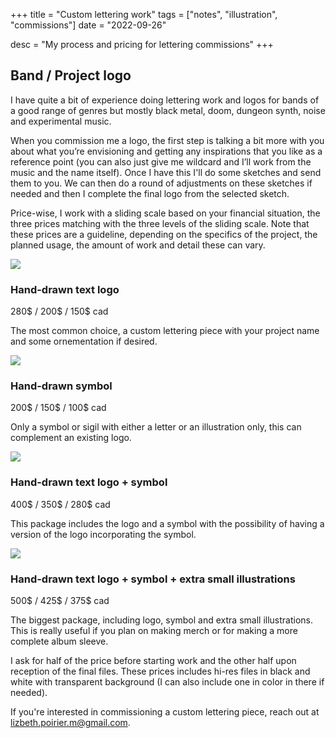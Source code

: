 +++
title = "Custom lettering work"
tags = ["notes", "illustration", "commissions"]
date = "2022-09-26"

desc = "My process and pricing for lettering commissions"
+++

## Band / Project logo

I have quite a bit of experience doing lettering work and logos for bands of a good range of genres but mostly black metal, doom, dungeon synth, noise and experimental music.

When you commission me a logo, the first step is talking a bit more with you about what you’re envisioning and getting any inspirations that you like as a reference point (you can also just give me wildcard and I’ll work from the music and the name itself). Once I have this I'll do some sketches and send them to you. We can then do a round of adjustments on these sketches if needed and then I complete the final logo from the selected sketch.

Price-wise, I work with a sliding scale based on your financial situation, the three prices matching with the three levels of the sliding scale. Note that these prices are a guideline, depending on the specifics of the project, the planned usage, the amount of work and detail these can vary.

<div class="row">
<div class="flex-1 small-padding-left small-padding-right">

![](/img/lettering/vacarme-hurlant/logo-black.jpg)

### Hand-drawn text logo
280$ / 200$ / 150$ cad

The most common choice, a custom lettering piece with your project name and some ornementation if desired.

</div>
<div class="flex-1 small-padding-left small-padding-right">

![](/img/lettering/cursed-object/cursed_object_3.jpg)

### Hand-drawn symbol
200$ / 150$ / 100$ cad

Only a symbol or sigil with either a letter or an illustration only, this can complement an existing logo.

</div>
</div>

<div class="row">
<div class="flex-1 small-padding-left small-padding-right">

![](/img/lettering/cursed-object/cursed_object.jpg)

### Hand-drawn text logo + symbol
400$ / 350$ / 280$ cad

This package includes the logo and a symbol with the possibility of having a version of the logo incorporating the symbol.

</div>
<div class="flex-1 small-padding-left small-padding-right">

![](/img/lettering/foulest-witch/all-elements.jpg)

### Hand-drawn text logo + symbol + extra small illustrations
500$ / 425$ / 375$ cad

The biggest package, including logo, symbol and extra small illustrations. This is really useful if you plan on making merch or for making a more complete album sleeve.

</div>
</div>

I ask for half of the price before starting work and the other half upon reception of the final files. These prices includes hi-res files in black and white with transparent background (I can also include one in color in there if needed).

If you're interested in commissioning a custom lettering piece, reach out at lizbeth.poirier.m@gmail.com.
